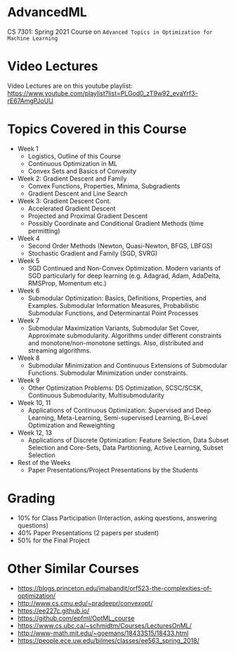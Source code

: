 # AdvancedML
CS 7301: Spring 2021 Course on `Advanced Topics in Optimization for Machine Learning`

# Video Lectures
Video Lectures are on this youtube playlist: https://www.youtube.com/playlist?list=PLGod0_zT9w92_evaYrf3-rE67AmgPJoUU

# Topics Covered in this Course
- Week 1
    - Logistics, Outline of this Course
    - Continuous Optimization in ML
    - Convex Sets and Basics of Convexity
- Week 2: Gradient Descent and Family
    - Convex Functions, Properties, Minima, Subgradients    
    - Gradient Descent and Line Search
- Week 3: Gradient Descent Cont.
    - Accelerated Gradient Descent
    - Projected and Proximal Gradient Descent
    - Possibly Coordinate and Conditional Gradient Methods (time permitting)
- Week 4
    - Second Order Methods (Newton, Quasi-Newton, BFGS, LBFGS)
    - Stochastic Gradient and Family (SGD, SVRG)
- Week 5
    - SGD Continued and Non-Convex Optimization. Modern variants of SGD particularly for deep learning (e.g. Adagrad, Adam, AdaDelta, RMSProp, Momentum etc.)
- Week 6
    - Submodular Optimization: Basics, Definitions, Properties, and Examples. Submodular Information Measures, Probabilistic Submodular Functions, and Determinantal Point Processes
- Week 7
    - Submodular Maximization Variants, Submodular Set Cover, Approximate submodularity. Algorithms under different constraints and monotone/non-monotone settings. Also, distributed and streaming algorithms.
- Week 8 
    - Submodular Minimization and Continuous Extensions of Submodular Functions. Submodular Minimization under constraints.
- Week 9
    - Other Optimization Problems: DS Optimization, SCSC/SCSK, Continuous Submodularity, Multisubmodularity
- Week 10, 11
    - Applications of Continuous Optimization: Supervised and Deep Learning, Meta-Learning, Semi-supervised Learning, Bi-Level Optimization and Reweighting
- Week 12, 13
    - Applications of Discrete Optimization: Feature Selection, Data Subset Selection and Core-Sets, Data Partitioning, Active Learning, Subset Selection 
- Rest of the Weeks
    - Paper Presentations/Project Presentations by the Students
    
# Grading
- 10% for Class Participation (Interaction, asking questions, answering questions)
- 40% Paper Presentations (2 papers per student)
- 50% for the Final Project

# Other Similar Courses
- https://blogs.princeton.edu/imabandit/orf523-the-complexities-of-optimization/
- http://www.cs.cmu.edu/~pradeepr/convexopt/
- https://ee227c.github.io/
- https://github.com/epfml/OptML_course
- https://www.cs.ubc.ca/~schmidtm/Courses/LecturesOnML/
- http://www-math.mit.edu/~goemans/18433S15/18433.html
- https://people.ece.uw.edu/bilmes/classes/ee563_spring_2018/
